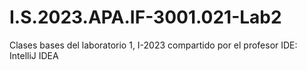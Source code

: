 # I.S.2023.APA.IF-3001.021-Lab2
Clases bases del laboratorio 1, I-2023 compartido por el profesor
IDE: IntelliJ IDEA
